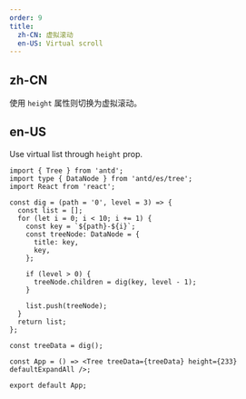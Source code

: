 ```yaml
---
order: 9
title:
  zh-CN: 虚拟滚动
  en-US: Virtual scroll
---
```


## zh-CN

使用 `height` 属性则切换为虚拟滚动。

## en-US

Use virtual list through `height` prop.

```tsx
import { Tree } from 'antd';
import type { DataNode } from 'antd/es/tree';
import React from 'react';

const dig = (path = '0', level = 3) => {
  const list = [];
  for (let i = 0; i < 10; i += 1) {
    const key = `${path}-${i}`;
    const treeNode: DataNode = {
      title: key,
      key,
    };

    if (level > 0) {
      treeNode.children = dig(key, level - 1);
    }

    list.push(treeNode);
  }
  return list;
};

const treeData = dig();

const App = () => <Tree treeData={treeData} height={233} defaultExpandAll />;

export default App;
```
